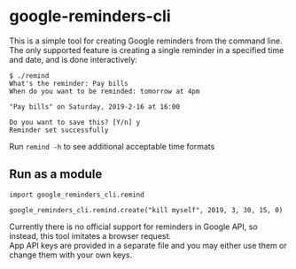 # google-reminders-cli

This is a simple tool for creating Google reminders from the command line.
The only supported feature is creating a single reminder in a specified time and 
date, and is done interactively:

```
$ ./remind 
What's the reminder: Pay bills
When do you want to be reminded: tomorrow at 4pm

"Pay bills" on Saturday, 2019-2-16 at 16:00

Do you want to save this? [Y/n] y
Reminder set successfully
```

Run `remind -h` to see additional acceptable time formats

## Run as a module

```
import google_reminders_cli.remind

google_reminders_cli.remind.create("kill myself", 2019, 3, 30, 15, 0)
```

Currently there is no official support for reminders in Google API, so instead, this 
tool imitates a browser request.  
App API keys are provided in a separate file and you may either use them or change them with 
your own keys.
